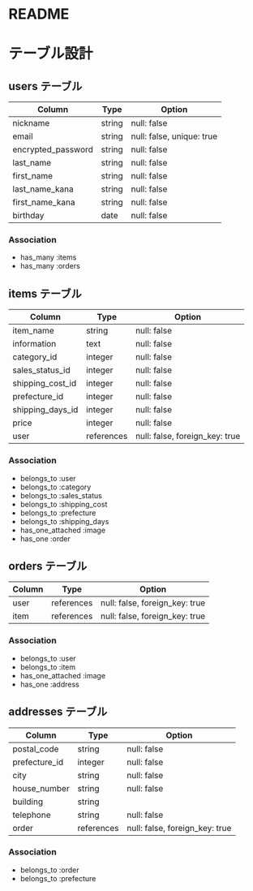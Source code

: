 # README

# テーブル設計

## users テーブル

| Column                    | Type   | Option                    |
| ------------------------- | ------ | ------------------------- |
| nickname                  | string | null: false               |
| email                     | string | null: false, unique: true |
| encrypted_password        | string | null: false               |
| last_name                 | string | null: false               |
| first_name                | string | null: false               |
| last_name_kana            | string | null: false               |
| first_name_kana           | string | null: false               |
| birthday                  | date   | null: false               |


### Association

- has_many :items
- has_many :orders

## items テーブル
 
| Column           | Type       | Option                         |
| ---------------- | ---------- | ------------------------------ |
| item_name        | string     | null: false                    |
| information      | text       | null: false                    |
| category_id      | integer    | null: false                    |
| sales_status_id  | integer    | null: false                    |
| shipping_cost_id | integer    | null: false                    |
| prefecture_id    | integer    | null: false                    |
| shipping_days_id | integer    | null: false                    |
| price            | integer    | null: false                    |
| user             | references | null: false, foreign_key: true |

### Association

- belongs_to :user
- belongs_to :category
- belongs_to :sales_status
- belongs_to :shipping_cost
- belongs_to :prefecture
- belongs_to :shipping_days
- has_one_attached :image
- has_one :order

## orders テーブル

| Column     | Type       | Option                         |
| ---------- | ---------- | ------------------------------ |
| user       | references | null: false, foreign_key: true | 
| item       | references | null: false, foreign_key: true |

### Association

- belongs_to :user
- belongs_to :item
- has_one_attached :image
- has_one :address

## addresses テーブル

| Column        | Type       | Option                         |
| ------------- | ---------- | ------------------------------ |
| postal_code   | string     | null: false                    |
| prefecture_id | integer    | null: false                    |
| city          | string     | null: false                    |
| house_number  | string     | null: false                    |
| building      | string     |                                |
| telephone     | string     | null: false                    |
| order         | references | null: false, foreign_key: true | 

### Association

- belongs_to :order
- belongs_to :prefecture


